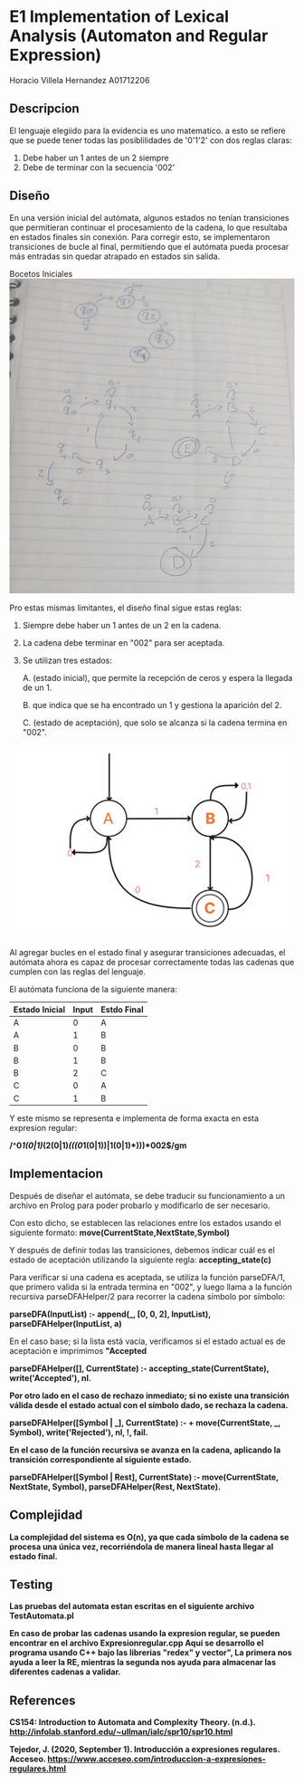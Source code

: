 # E1 Implementation of Lexical Analysis (Automaton and Regular Expression)
Horacio Villela Hernandez A01712206

## Descripcion
El lenguaje elegiido para la evidencia es uno matematico. a esto se refiere que se puede tener todas las posiblilidades de '0'1'2' con dos reglas claras:

1. Debe haber un 1 antes de un 2 siempre
2. Debe de terminar con la secuencia '002'


## Diseño

En una versión inicial del autómata, algunos estados no tenían transiciones que permitieran continuar el procesamiento de la cadena, lo que resultaba en estados finales sin conexión. Para corregir esto, se implementaron transiciones de bucle al final, permitiendo que el autómata pueda procesar más entradas sin quedar atrapado en estados sin salida.

Bocetos Iniciales![Automata evidence 1](BocetosOriginales.png)

Pro estas mismas limitantes, el diseño final sigue estas reglas:

1. Siempre debe haber un 1 antes de un 2 en la cadena.

2. La cadena debe terminar en "002" para ser aceptada.

3. Se utilizan tres estados:

    A. (estado inicial), que permite la recepción de ceros y espera la llegada de un 1.

    B.  que indica que se ha encontrado un 1 y gestiona la aparición del 2.

    C. (estado de aceptación), que solo se alcanza si la cadena termina en "002".

![Automata evidence 1](Automata.png)

Al agregar bucles en el estado final y asegurar transiciones adecuadas, el autómata ahora es capaz de procesar correctamente todas las cadenas que cumplen con las reglas del lenguaje.

El autómata funciona de la siguiente manera:

| Estado Inicial | Input | Estdo Final|
| -------------- | ------| -----------|
| A             | 0     | A           |
| A             | 1     | B           |
| B             | 0     | B           |
| B             | 1     | B           |
| B             | 2     | C           |
| C             | 0     | A           |
| C             | 1     | B           |


Y este mismo se representa e implementa de forma exacta en esta expresion regular:

<strong>/^0*1(0|1)*(2(0|1)*(((0*1(0|1))|1(0|1)*)))*002$/gm</strong>

## Implementacion
Después de diseñar el autómata, se debe traducir su funcionamiento a un archivo en Prolog para poder probarlo y modificarlo de ser necesario.

Con esto dicho, se establecen las relaciones entre los estados usando el siguiente formato:
<strong>move(CurrentState,NextState,Symbol)</strong>

Y después de definir todas las transiciones, debemos indicar cuál es el estado de aceptación utilizando la siguiente regla:
<strong>accepting_state(c)</strong>

Para verificar si una cadena es aceptada, se utiliza la función parseDFA/1, que primero valida si la entrada termina en "002", y luego llama a la función recursiva parseDFAHelper/2 para recorrer la cadena símbolo por símbolo:

<strong>parseDFA(InputList) :-
    append(_, [0, 0, 2], InputList),
    parseDFAHelper(InputList, a)</strong>

En el caso base; si la lista está vacía, verificamos si el estado actual es de aceptación e imprimimos <strong>"Accepted</strong>

<strong>parseDFAHelper([], CurrentState) :-
    accepting_state(CurrentState),
    write('Accepted'), nl.
    
Por otro lado en el caso de rechazo inmediato; si no existe una transición válida desde el estado actual con el símbolo dado, se rechaza la cadena.

<strong>parseDFAHelper([Symbol | _], CurrentState) :-
    \+ move(CurrentState, _, Symbol),
    write('Rejected'), nl, !, fail.

En el caso de la función recursiva se avanza en la cadena, aplicando la transición correspondiente al siguiente estado.

<strong>parseDFAHelper([Symbol | Rest], CurrentState) :-
    move(CurrentState, NextState, Symbol),
    parseDFAHelper(Rest, NextState).

## Complejidad
La complejidad del sistema es O(n), ya que cada símbolo de la cadena se procesa una única vez, recorriéndola de manera lineal hasta llegar al estado final.

## Testing
Las pruebas del automata estan escritas en el siguiente archivo <strong>TestAutomata.pl</strong>

En caso de probar las cadenas usando la expresion regular, se pueden encontrar en el archivo <strong>Expresionregular.cpp</strong>
Aqui se desarrollo el programa usando C++ bajo las librerias "redex" y vector", La primera nos ayuda a leer la RE, mientras la segunda nos ayuda para almacenar las diferentes cadenas a validar.

## References

CS154: Introduction to Automata and Complexity Theory. (n.d.). http://infolab.stanford.edu/~ullman/ialc/spr10/spr10.html

Tejedor, J. (2020, September 1). Introducción a expresiones regulares. Acceseo. https://www.acceseo.com/introduccion-a-expresiones-regulares.html





